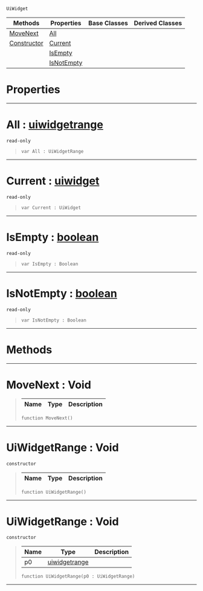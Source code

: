  `UiWidget`

|Methods|Properties|Base Classes|Derived Classes|
|---|---|---|---|
|[ MoveNext](uiwidgetrange.md#movenext-void)|[ All](uiwidgetrange.md#all-zilch-engine-document)| | |
|[ Constructor](uiwidgetrange.md#uiwidgetrange-void)|[ Current](uiwidgetrange.md#current-zilch-engine-docu)| | |
| |[ IsEmpty](uiwidgetrange.md#isempty-zilch-engine-docu)| | |
| |[ IsNotEmpty](uiwidgetrange.md#isnotempty-zilch-engine-d)| | |


 #  Properties


---  
 #  All : [uiwidgetrange](uiwidgetrange.md)

 `read-only`

> 
> ``` lang=cpp, name=Nada
> var All : UiWidgetRange


---  
 #  Current : [uiwidget](uiwidget.md)

 `read-only`

> 
> ``` lang=cpp, name=Nada
> var Current : UiWidget


---  
 #  IsEmpty : [boolean](../nada_base_types/boolean.md)

 `read-only`

> 
> ``` lang=cpp, name=Nada
> var IsEmpty : Boolean


---  
 #  IsNotEmpty : [boolean](../nada_base_types/boolean.md)

 `read-only`

> 
> ``` lang=cpp, name=Nada
> var IsNotEmpty : Boolean


---  
 #  Methods


---  
 #  MoveNext : Void

> 
> |Name|Type|Description|
> |---|---|---|
> ``` lang=cpp, name=Nada
> function MoveNext()
> ``` 


---  
 #  UiWidgetRange : Void

 `constructor`

> 
> |Name|Type|Description|
> |---|---|---|
> ``` lang=cpp, name=Nada
> function UiWidgetRange()
> ``` 


---  
 #  UiWidgetRange : Void

 `constructor`

> 
> |Name|Type|Description|
> |---|---|---|
> |p0|[uiwidgetrange](uiwidgetrange.md)| |
> ``` lang=cpp, name=Nada
> function UiWidgetRange(p0 : UiWidgetRange)
> ``` 


---  
 

 
